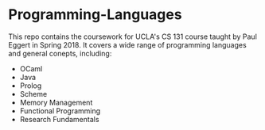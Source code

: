 # Programming-Languages
This repo contains the coursework for UCLA's CS 131 course taught by Paul Eggert in Spring 2018. It covers a wide range of programming languages and general conepts, including: 
* OCaml 
* Java 
* Prolog
* Scheme
* Memory Management 
* Functional Programming 
* Research Fundamentals 
